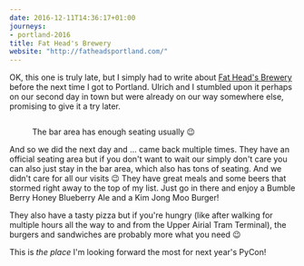 ```yaml
---
date: 2016-12-11T14:36:17+01:00
journeys:
- portland-2016
title: Fat Head's Brewery
website: "http://fatheadsportland.com/"
---
```


OK, this one is truly late, but I simply had to write about [Fat Head's Brewery][]
before the next time I got to Portland. Ulrich and I stumbled upon it perhaps on
our second day in town but were already on our way somewhere else, promising to
give it a try later.

<figure>
<img src="/images/portland2016/fatheads.jpg" alt="" />
<figcaption><p>The bar area has enough seating usually 😉</p></figcaption>
</figure>

And so we did the next day and ... came back multiple times. They have an
official seating area but if you don't want to wait our simply don't care you
can also just stay in the bar area, which also has tons of seating. And we
didn't care for all our visits 😉 They have great meals and some beers that
stormed right away to the top of my list. Just go in there and enjoy a Bumble
Berry Honey Blueberry Ale and a Kim Jong Moo Burger!

They also have a tasty pizza but if you're hungry (like after walking for
multiple hours all the way to and from the Upper Airial Tram Terminal), the
burgers and sandwiches are probably more what you need 😉

This is *the place* I'm looking forward the most for next year's PyCon!


[fat head's brewery]: http://fatheadsportland.com/
